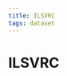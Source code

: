 ```yaml
---
title: ILSVRC
tags: dataset 
---
```


# ILSVRC












































































